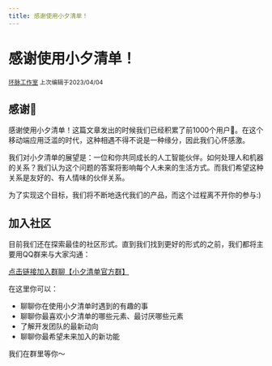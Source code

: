 ```yaml
---
title: 感谢使用小夕清单！
--- 
```


# 感谢使用小夕清单！

<sup>[环脉工作室](https://weibo.com/u/7826508724) 上次编辑于2023/04/04</sup>

## 感谢🙏

感谢使用小夕清单！这篇文章发出的时候我们已经积累了前1000个用户👏。在这个移动端应用泛滥的时代，这种相遇不得不说是一种缘分，因此我们心怀感激。

我们对小夕清单的展望是：一位和你共同成长的人工智能伙伴。如何处理人和机器的关系？我们认为这个问题的答案将影响每个人未来的生活方式。而我们希望这种关系是友好的、有人情味的伙伴关系。

为了实现这个目标，我们将不断地迭代我们的产品，而这个过程离不开你的参与:)

## 加入社区

目前我们还在探索最佳的社区形式。直到我们找到更好的形式的之前，我们都将主要用QQ群来与大家沟通：

[点击链接加入群聊【小夕清单官方群】](https://jq.qq.com/?_wv=1027&k=CbSpnaw4)

在这里你可以：
- 聊聊你在使用小夕清单时遇到的有趣的事
- 聊聊你最喜欢小夕清单的哪些元素、最讨厌哪些元素
- 了解开发团队的最新动向
- 聊聊你最希望未来加入的新功能

我们在群里等你～
